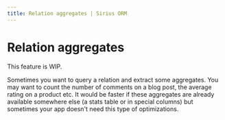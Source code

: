 ```yaml
---
title: Relation aggregates | Sirius ORM
---
```


# Relation aggregates

This feature is WIP.

Sometimes you want to query a relation and extract some aggregates. You may want to count the number of comments on a blog post, the average rating on a product etc. It would be faster if these aggregates are already available somewhere else (a
 stats table or in special columns) but sometimes your app doesn't need this type of optimizations.
 